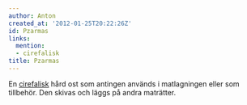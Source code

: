 ```yaml
---
author: Anton
created_at: '2012-01-25T20:22:26Z'
id: Pzarmas
links:
  mention:
  - cirefalisk
title: Pzarmas
---
```


En [cirefalisk] hård ost som antingen används i matlagningen eller som tillbehör. Den skivas och
läggs på andra maträtter.

  [cirefalisk]: cirefalisk
